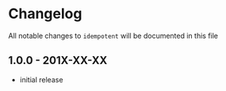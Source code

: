 # Changelog

All notable changes to `idempotent` will be documented in this file

## 1.0.0 - 201X-XX-XX

- initial release
